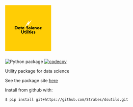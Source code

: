 # <img alt="dsutils" src="DataScienceUtilitiesLogo.png" height="150">

![Python package](https://github.com/Strabes/dsutils/workflows/Python%20package/badge.svg?branch=master)
[![codecov](https://codecov.io/gh/Strabes/dsutils/branch/master/graph/badge.svg?token=CA424HKG5U)](https://codecov.io/gh/Strabes/dsutils)

Utility package for data science

See the package site [here](https://dsutils.readthedocs.io/en/latest/)

Install from github with:

```
$ pip install git+https://github.com/Strabes/dsutils.git
```
